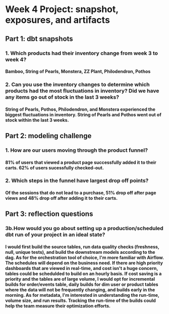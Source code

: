 # Week 4 Project: snapshot, exposures, and artifacts

## Part 1: dbt snapshots
### 1. Which products had their inventory change from week 3 to week 4?
#### Bamboo, String of Pearls, Monstera, ZZ Plant, Philodendron, Pothos
### 2. Can you use the inventory changes to determine which products had the most fluctuations in inventory? Did we have any items go out of stock in the last 3 weeks?
#### String of Pearls, Pothos, Philodendron, and Monstera experienced the biggest fluctuations in inventory. String of Pearls and Pothos went out of stock within the last 3 weeks. 

## Part 2: modeling challenge
### 1. How are our users moving through the product funnel? 
#### 81% of users that viewed a product page successfully added it to their carts. 62% of users sucessfully checked-out. 
### 2. Which steps in the funnel have largest drop off points?
#### Of the sessions that do not lead to a purchase, 51% drop off after page views and 48% drop off after adding it to their carts. 

## Part 3: reflection questions
### 3b.How would you go about setting up a production/scheduled dbt run of your project in an ideal state? 
#### I would first build the source tables, run data quality checks (freshness, null, unique tests), and build the downstream models according to the dag. As for the orchestration tool of choice, I'm more familiar with Airflow. The schedules will depend on the business need. If there are high priority dashboards that are viewed in real-time, and cost isn't a huge concern, tables could be schedulded to build on an hourly basis. If cost saving is a priority and the tables are of large volume, I would opt for incremental builds for order/events table, daily builds for dim user or product tables where the data will not be frequently changing, and builds early in the morning. As for metadata, I'm interested in understanding the run-time, volume size, and run results. Tracking the run-time of the builds could help the team measure their optimization efforts. 
